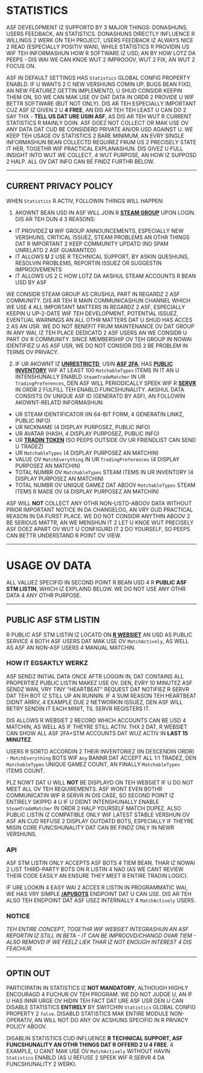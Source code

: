 # STATISTICS

ASF DEVELOPMENT IZ SUPPORTD BY 3 MAJOR THINGS: DONASHUNS, USERS FEEDBACK, AN STATISTICS. DONASHUNS DIRECTLY INFLUENCE R WILLINGS 2 WERK ON TEH PROJECT, USERS FEEDBACK IZ ALWAYS NICE 2 READ (ESPECIALLY POSITIV WAN), WHILE STATISTICS R PROVIDIN US WIF TEH INFORMASHUN HOW R SOFTWARE IZ USD, AN BY HOW LOTZ DA PEEPS - DIS WAI WE CAN KNOE WUT 2 IMPROOOV, WUT 2 FIX, AN WUT 2 FOCUS ON.

ASF IN DEFAULT SETTINGS HAS `Statistics` GLOBAL CONFIG PROPERTY ENABLD. IF U WANTS 2 C NEW VERSHUNS COMIN UP, BUGS BEAN FIXD, AN NEW FEATUREZ GETTIN IMPLEMENTD, U SHUD CONSIDR KEEPIN THEM ON, SO WE CAN MAK USE OV DAT DATA IN ORDR 2 PROVIDE U WIF BETTR SOFTWARE (BUT NOT ONLY). DIS AR TEH ESPECIALLY IMPORTANT CUZ ASF IZ GIVEN 2 U **4 FREE**, AN DIS AR TEH TEH LEAST U CAN DO 2 SAY THX - **TELL US DAT URE USIN ASF**, AS DIS AR TEH WUT R CURRENT STATISTICS R MAINLY DOIN. ASF DOEZ NOT COLLECT OR MAK USE OV ANY DATA DAT CUD BE CONSIDERD PRIVATE AN/OR USD AGAINST U. WE KEEP TEH USAGE OV STATISTICS 2 BARE MINIMUM, AN EVRY SINGLE INFORMASHUN BEAN COLLECTD REQUIREZ FRUM US 2 PRECISELY STATE IT HER, TOGETHR WIF PRACTICAL EXPLANASHUN. DIS GIVEZ U FULL INSIGHT INTO WUT WE COLLECT, 4 WUT PURPOSE, AN HOW IZ SUPPOSD 2 HALP. ALL OV DAT INFO CAN BE FINDZ FURTHR BELOW.

* * *

## CURRENT PRIVACY POLICY

WHEN `Statistics` R ACTIV, FOLLOWIN THINGS WILL HAPPEN:

1. AKOWNT BEAN USD IN ASF WILL JOIN R **[STEAM GROUP](https://steamcommunity.com/gid/103582791440160998)** UPON LOGIN. DIS AR TEH DUN 4 3 REASONS:

* IT PROVIDEZ **U** WIF GROUP ANNOUNCEMENTS, ESPECIALLY NEW VERSHUNS, CRITICAL ISSUEZ, STEAM PROBLEMS AN OTHR THINGS DAT R IMPORTANT 2 KEEP COMMUNITY UPDATD (NO SPAM UNRELATD 2 ASF GUARANTED)
* IT ALLOWS **U** 2 USE R TECHNICAL SUPPORT, BY ASKIN QUESHUNS, RESOLVIN PROBLEMS, REPORTIN ISSUEZ OR SUGGESTIN IMPROOVEMENTS
* IT ALLOWS US 2 C HOW LOTZ DA AKSHUL STEAM ACCOUNTS R BEAN USD BY ASF

WE CONSIDR STEAM GROUP AS CRUSHUL PART IN REGARDZ 2 ASF COMMUNITY. DIS AR TEH R MAIN COMMUNICASHUN CHANNEL WHICH WE USE 4 ALL IMPORTANT MATTERS IN REGARDZ 2 ASF, ESPECIALLY KEEPIN U UP-2-DATE WIF TEH DEVELOPMENT, POTENTIAL ISSUEZ, EVENTUAL WARNINGS AN ALL OTHR MATTERS DAT U SHUD HAS ACCES 2 AS AN USR. WE DO NOT BENEFIT FRUM MAINTENANCE OV DAT GROUP IN ANY WAI, IZ TEH PLACE DEDICATD 2 ASF USERS AN WE CONSIDR U PART OV R COMMUNITY. SINCE MEMBERSHIP OV TEH GROUP IN NOWAI IDENTIFIEZ U AS ASF USR, WE DO NOT CONSIDR DIS 2 BE PROBLEM IN TERMS OV PRIVACY.

2. IF UR AKOWNT IZ **[UNRESTRICTD](https://support.steampowered.com/kb_article.php?ref=3330-IAGK-7663)**, USIN **[ASF 2FA](https://github.com/JustArchiNET/ArchiSteamFarm/wiki/Two-factor-authentication-lol-US#asf-2fa)**, HAS **[PUBLIC INVENTORY](https://steamcommunity.com/my/edit/settings)** WIF AT LEAST 100 `MatchableTypes` ITEMS IN IT AN U INTENSHUNALLY ENABLD `SteamTradeMatcher` IN UR `TradingPreferences`, DEN ASF WILL PERIODICALLY SPEEK WIF R **[SERVR](https://asf.justarchi.net)** IN ORDR 2 FULFILL TEH ENABLD FUNCSHUNALITY. AKSHUL DATA CONSISTS OV UNIQUE ASF ID (GENERATD BY ASF), AN FOLLOWIN AKOWNT-RELATD INFORMASHUN:

* UR STEAM IDENTIFICATOR (IN 64-BIT FORM, 4 GENERATIN LINKZ, PUBLIC INFO)
* UR NICKNAME (4 DISPLAY PURPOSEZ, PUBLIC INFO)
* UR AVATAR (HASH, 4 DISPLAY PURPOSEZ, PUBLIC INFO)
* UR **[TRADIN TOKEN](https://steamcommunity.com/my/tradeoffers/privacy)** (SO PEEPS OUTSIDE OV UR FRIENDLIST CAN SEND U TRADEZ)
* UR `MatchableTypes` (4 DISPLAY PURPOSEZ AN MATCHIN)
* VALUE OV `MatchEverything` IN UR `TradingPreferences` (4 DISPLAY PURPOSEZ AN MATCHIN)
* TOTAL NUMBR OV `MatchableTypes` STEAM ITEMS IN UR INVENTORY (4 DISPLAY PURPOSEZ AN MATCHIN)
* TOTAL NUMBR OV UNIQUE GAMEZ DAT ABOOV `MatchableTypes` STEAM ITEMS R MADE OV (4 DISPLAY PURPOSEZ AN MATCHIN)

ASF WILL **NOT** COLLECT ANY OTHR NON-LISTD-ABOOV DATA WITHOUT PRIOR IMPORTANT NOTICE IN DA CHANGELOG, AN VRY GUD PRACTICAL REASON IN DA FURST PLACE. WE DO NOT CONSIDR ANYTHIN ABOOV 2 BE SERIOUS MATTR, AN WE MENSHUN IT 2 LET U KNOE WUT PRECISELY ASF DOEZ APART OV WUT U CONFIGURD IT 2 DO YOURSELF, SO PEEPS CAN BETTR UNDERSTAND R POINT OV VIEW.

* * *

# USAGE OV DATA

ALL VALUEZ SPECIFID IN SECOND POINT R BEAN USD 4 R **PUBLIC ASF STM LISTIN**, WHICH IZ EXPLAIND BELOW. WE DO NOT USE ANY OTHR DATA 4 ANY OTHR PURPOSE.

* * *

## PUBLIC ASF STM LISTIN

R PUBLIC ASF STM LISTIN IZ LOCATD ON **[R WEBSIET](https://asf.justarchi.net/STM)** AN USD AS PUBLIC SERVICE 4 BOTH ASF USERS DAT MAK USE OV `MatchActively`, AS WELL AS ASF AN NON-ASF USERS 4 MANUAL MATCHIN.

### HOW IT EGSAKTLY WERKZ

ASF SENDZ INITIAL DATA ONCE AFTR LOGGIN IN, DAT CONTAINS ALL PROPERTIEZ PUBLIC LISTIN MAKEZ USE OV. DEN, EVRY 10 MINUTEZ ASF SENDZ WAN, VRY TINY "HEARTBEAT" REQUEST DAT NOTIFIEZ R SERVR DAT TEH BOT IZ STILL UP AN RUNNIN. IF 4 SUM REASON TEH HEARTBEAT DIDNT ARRIV, 4 EXAMPLE DUE 2 NETWORKIN ISSUEZ, DEN ASF WILL RETRY SENDIN IT EACH MINIT, TIL SERVR REGISTERS IT.

DIS ALLOWS R WEBSIET 2 RECORD WHICH ACCOUNTS CAN BE USD 4 MATCHIN, AS WELL AS IF THEYRE STILL ACTIV. THX 2 DAT, R WEBSIET CAN SHOW ALL ASF 2FA+STM ACCOUNTS DAT WUZ ACTIV IN **LAST 15 MINUTEZ**.

USERS R SORTD ACCORDIN 2 THEIR INVENTORIEZ (IN DESCENDIN ORDR) - `MatchEverything` BOTS WIF `Any` BANNR DAT ACCEPT ALL 1:1 TRADEZ, DEN `MatchableTypes` UNIQUE GAMEZ COUNT, AN FINALLY `MatchableTypes` ITEMS COUNT.

PLZ NOWT DAT U WILL **NOT** BE DISPLAYD ON TEH WEBSIET IF U DO NOT MEET ALL OV TEH REQUIREMENTS. ASF WONT EVEN BOTHR COMMUNICATIN WIF R SERVR IN DIS CASE, SO SECOND POINT IZ ENTIRELY SKIPPD 4 U IF U DIDNT INTENSHUNALLY ENABLE `SteamTradeMatcher` IN ORDR 2 HALP YOURSELF MATCH DUPEZ. ALSO PUBLIC LISTIN IZ COMPATIBLE ONLY WIF LATEST STABLE VERSHUN OV ASF AN CUD REFUSE 2 DISPLAY OUTDATD BOTS, ESPECIALLY IF THEYRE MISIN CORE FUNCSHUNALITY DAT CAN BE FINDZ ONLY IN NEWR VERSHUNS.

### API

ASF STM LISTIN ONLY ACCEPTS ASF BOTS 4 TIEM BEAN. THAR IZ NOWAI 2 LIST THIRD-PARTY BOTS ON R LISTIN 4 NAO (AS WE CANT REVIEW THEIR CODE EASILY AN ENSURE THEY MEET R ENTIRE TRADIN LOGIC).

IF URE LOOKIN 4 EASY WAI 2 ACCES R LISTIN IN PROGRAMMATIC WAI, WE HAS VRY SIMPLE **[/API/BOTS](https://asf.justarchi.net/Api/Bots)** ENDPOINT DAT U CAN USE. DIS AR TEH ALSO TEH ENDPOINT DAT ASF USEZ INTERNALLY 4 `MatchActively` USERS.

### NOTICE

*TEH ENTIRE CONCEPT, TOGETHR WIF WEBSIET INTEGRASHUN AN ASF REPORTIN IZ STILL IN BETA - IT CAN BE IMPROOVD/CHANGD OVAR TIEM - ALSO REMOVD IF WE FEELZ LIEK THAR IZ NOT ENOUGH INTEREST 4 DIS FEACHUR.*

* * *

## OPTIN OUT

PARTICIPATIN IN STATISTICS IZ **NOT MANDATORY**, ALTHOUGH HIGHLY ENCOURAGD 4 FUCHUR OV TEH PROGRAM. WE DO NOT JUDGE U, AN IF U HAS INNR URGE OV HIDIN TEH FACT DAT URE ASF USR DEN U CAN DISABLE STATISTICS **ENTIRELY** BY SWITCHIN `Statistics` GLOBAL CONFIG PROPERTY 2 `false`. DISABLD STATISTICS MAK ENTIRE MODULE NON-OPERATIV, AN WILL NOT DO ANY OV ACSHUNS SPECIFID IN R PRIVACY POLICY ABOOV.

DISABLIN STATISTICS CUD INFLUENCE **R TECHNICAL SUPPORT, ASF FUNCSHUNALITY AN OTHR THINGS DAT R OFFERD 2 U 4 FREE**. 4 EXAMPLE, U CANT MAK USE OV `MatchActively` WITHOUT HAVIN `Statistics` ENABLD (AS U REFUSE 2 SPEEK WIF R SERVR 4 DA FUNCSHUNALITY 2 WERK).